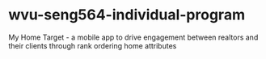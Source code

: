 # wvu-seng564-individual-program
My Home Target - a mobile app to drive engagement between realtors and their clients through rank ordering home attributes
